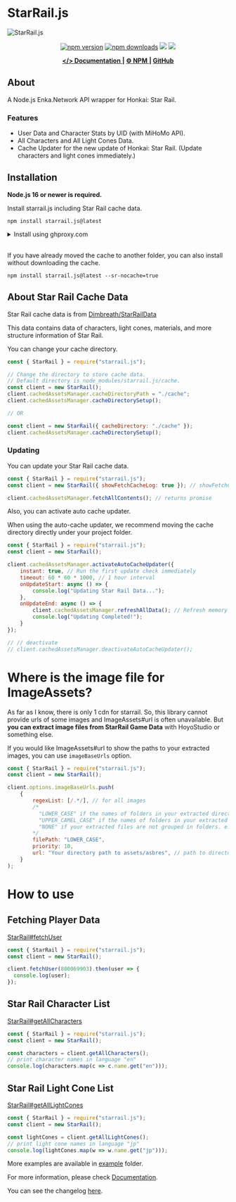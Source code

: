 # StarRail.js

![StarRail.js](https://github.com/yuko1101/starrail.js/blob/main/docs/static/img/starrail-social-card.png?raw=true)

<div align="center">
	<p>
		<a href="https://www.npmjs.com/package/starrail.js"><img src="https://img.shields.io/npm/v/starrail.js.svg?maxAge=3600" alt="npm version" /></a>
		<a href="https://www.npmjs.com/package/starrail.js"><img src="https://img.shields.io/npm/dt/starrail.js.svg?maxAge=3600" alt="npm downloads" /></a>
		<a href="https://github.com/yuko1101/starrail.js/actions/workflows/codeql.yml"><img src="https://github.com/yuko1101/starrail.js/actions/workflows/codeql.yml/badge.svg"/></a>
    	<a href="https://github.com/yuko1101/starrail.js/blob/main/LICENSE"><img src="https://img.shields.io/badge/License-MIT-yellow.svg"/></a>
	</p>
</div>

<div align="center">
    <a href="https://starrail.vercel.app/docs/api/StarRail">
        <b>&lt;/&gt; Documentation</b>
    </a>
    <b> | </b>
    <a href="https://www.npmjs.com/package/starrail.js">
        <b>⚙ NPM</b>
    </a>
    <b> | </b>
    <i class="fab fa-github"></i>
    <a href="https://github.com/yuko1101/starrail.js">
        <b> GitHub</b>
    </a>
</div>

## About

A Node.js Enka.Network API wrapper for Honkai: Star Rail.

### Features
- User Data and Character Stats by UID (with MiHoMo API).
- All Characters and All Light Cones Data.
- Cache Updater for the new update of Honkai: Star Rail. (Update characters and light cones immediately.)


## Installation

**Node.js 16 or newer is required.**

Install starrail.js including Star Rail cache data.
```sh-session
npm install starrail.js@latest
```
<details>
    <summary>Install using ghproxy.com</summary>
    
    npm install starrail.js@latest --sr-ghproxy=true
</details>
<br/>

If you have already moved the cache to another folder, you can also install without downloading the cache.
```sh-session
npm install starrail.js@latest --sr-nocache=true
```

## About Star Rail Cache Data
Star Rail cache data is from [Dimbreath/StarRailData](https://github.com/Dimbreath/StarRailData)

This data contains data of characters, light cones, materials, and more structure information of Star Rail.

You can change your cache directory.
```js
const { StarRail } = require("starrail.js");

// Change the directory to store cache data.
// Default directory is node_modules/starrail.js/cache.
const client = new StarRail();
client.cachedAssetsManager.cacheDirectoryPath = "./cache";
client.cachedAssetsManager.cacheDirectorySetup();

// OR

const client = new StarRail({ cacheDirectory: "./cache" });
client.cachedAssetsManager.cacheDirectorySetup();

```

### Updating

You can update your Star Rail cache data.
```js
const { StarRail } = require("starrail.js");
const client = new StarRail({ showFetchCacheLog: true }); // showFetchCacheLog is true by default

client.cachedAssetsManager.fetchAllContents(); // returns promise
```


Also, you can activate auto cache updater.

When using the auto-cache updater, we recommend moving the cache directory directly under your project folder.

```js
const { StarRail } = require("starrail.js");
const client = new StarRail();

client.cachedAssetsManager.activateAutoCacheUpdater({
    instant: true, // Run the first update check immediately
    timeout: 60 * 60 * 1000, // 1 hour interval
    onUpdateStart: async () => {
        console.log("Updating Star Rail Data...");
    },
    onUpdateEnd: async () => {
        client.cachedAssetsManager.refreshAllData(); // Refresh memory
        console.log("Updating Completed!");
    }
});

// // deactivate
// client.cachedAssetsManager.deactivateAutoCacheUpdater();
```

# Where is the image file for ImageAssets?
As far as I know, there is only 1 cdn for starrail. So, this library cannot provide urls of some images and ImageAssets#url is often unavailable. But **you can extract image files from StarRail Game Data** with HoyoStudio or something else.

If you would like ImageAssets#url to show the paths to your extracted images, you can use `imageBaseUrls` option.
```js
const { StarRail } = require("starrail.js");
const client = new StarRail();

client.options.imageBaseUrls.push(
    {
        regexList: [/.*/], // for all images
        /*  
          "LOWER_CASE" if the names of folders in your extracted directory are in lowercase. e.g. "spriteoutput/itemicon/relicicons/IconRelic_101_1.png"
          "UPPER_CAMEL_CASE" if the names of folders in your extracted directory are in upper camel case. e.g. "SpriteOutput/ItemIcon/RelicIcons/IconRelic_101_1.png"
          "NONE" if your extracted files are not grouped in folders. e.g. "IconRelic_101_1.png"
        */
        filePath: "LOWER_CASE",
        priority: 10,
        url: "Your directory path to assets/asbres", // path to directory of extracted files
    }
);

```

# How to use

## Fetching Player Data
[StarRail#fetchUser](https://starrail.vercel.app/docs/api/StarRail#fetchUser)
```js
const { StarRail } = require("starrail.js");
const client = new StarRail();

client.fetchUser(800069903).then(user => {
  console.log(user);
});
```

## Star Rail Character List
[StarRail#getAllCharacters](https://starrail.vercel.app/docs/api/StarRail#getAllCharacters)
```js
const { StarRail } = require("starrail.js");
const client = new StarRail();

const characters = client.getAllCharacters();
// print character names in language "en"
console.log(characters.map(c => c.name.get("en")));
```

## Star Rail Light Cone List
[StarRail#getAllLightCones](https://starrail.vercel.app/docs/api/StarRail#getAllLightCones)
```js
const { StarRail } = require("starrail.js");
const client = new StarRail();

const lightCones = client.getAllLightCones();
// print light cone names in language "jp"
console.log(lightCones.map(w => w.name.get("jp")));
```

More examples are available in [example](https://github.com/yuko1101/starrail.js/tree/main/example) folder.

For more information, please check [Documentation](https://starrail.vercel.app/docs/api/StarRail).

You can see the changelog [here](https://github.com/yuko1101/starrail.js/blob/main/CHANGELOG.md).
